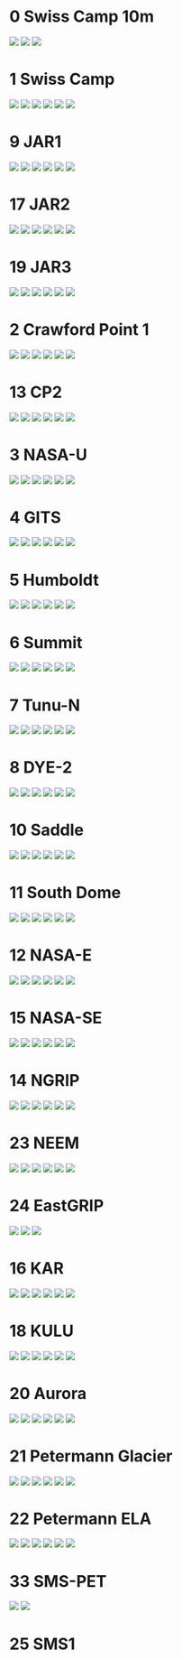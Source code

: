 # 0 Swiss Camp 10m
![](../figures/L0_diagnostic/0_SwissCamp10m_0.png)
![](../figures/L0_diagnostic/0_SwissCamp10m_1.png)
![](../figures/L0_diagnostic/0_SwissCamp10m_2.png)
# 1 Swiss Camp
![](../figures/L0_diagnostic/1_SwissCamp_0.png)
![](../figures/L0_diagnostic/1_SwissCamp_1.png)
![](../figures/L0_diagnostic/1_SwissCamp_2.png)
![](../figures/L0_diagnostic/1_SwissCamp_3.png)
![](../figures/L0_diagnostic/1_SwissCamp_4.png)
![](../figures/L0_diagnostic/1_SwissCamp_5.png)
# 9 JAR1
![](../figures/L0_diagnostic/9_JAR1_0.png)
![](../figures/L0_diagnostic/9_JAR1_1.png)
![](../figures/L0_diagnostic/9_JAR1_2.png)
![](../figures/L0_diagnostic/9_JAR1_3.png)
![](../figures/L0_diagnostic/9_JAR1_4.png)
![](../figures/L0_diagnostic/9_JAR1_5.png)
# 17 JAR2
![](../figures/L0_diagnostic/17_JAR2_0.png)
![](../figures/L0_diagnostic/17_JAR2_1.png)
![](../figures/L0_diagnostic/17_JAR2_2.png)
![](../figures/L0_diagnostic/17_JAR2_3.png)
![](../figures/L0_diagnostic/17_JAR2_4.png)
![](../figures/L0_diagnostic/17_JAR2_5.png)
# 19 JAR3
![](../figures/L0_diagnostic/19_JAR3_0.png)
![](../figures/L0_diagnostic/19_JAR3_1.png)
![](../figures/L0_diagnostic/19_JAR3_2.png)
![](../figures/L0_diagnostic/19_JAR3_3.png)
![](../figures/L0_diagnostic/19_JAR3_4.png)
![](../figures/L0_diagnostic/19_JAR3_5.png)
# 2 Crawford Point 1
![](../figures/L0_diagnostic/2_CrawfordPoint1_0.png)
![](../figures/L0_diagnostic/2_CrawfordPoint1_1.png)
![](../figures/L0_diagnostic/2_CrawfordPoint1_2.png)
![](../figures/L0_diagnostic/2_CrawfordPoint1_3.png)
![](../figures/L0_diagnostic/2_CrawfordPoint1_4.png)
![](../figures/L0_diagnostic/2_CrawfordPoint1_5.png)
# 13 CP2
![](../figures/L0_diagnostic/13_CP2_0.png)
![](../figures/L0_diagnostic/13_CP2_1.png)
![](../figures/L0_diagnostic/13_CP2_2.png)
![](../figures/L0_diagnostic/13_CP2_3.png)
![](../figures/L0_diagnostic/13_CP2_4.png)
![](../figures/L0_diagnostic/13_CP2_5.png)
# 3 NASA-U
![](../figures/L0_diagnostic/3_NASA-U_0.png)
![](../figures/L0_diagnostic/3_NASA-U_1.png)
![](../figures/L0_diagnostic/3_NASA-U_2.png)
![](../figures/L0_diagnostic/3_NASA-U_3.png)
![](../figures/L0_diagnostic/3_NASA-U_4.png)
![](../figures/L0_diagnostic/3_NASA-U_5.png)
# 4 GITS
![](../figures/L0_diagnostic/4_GITS_0.png)
![](../figures/L0_diagnostic/4_GITS_1.png)
![](../figures/L0_diagnostic/4_GITS_2.png)
![](../figures/L0_diagnostic/4_GITS_3.png)
![](../figures/L0_diagnostic/4_GITS_4.png)
![](../figures/L0_diagnostic/4_GITS_5.png)
# 5 Humboldt
![](../figures/L0_diagnostic/5_Humboldt_0.png)
![](../figures/L0_diagnostic/5_Humboldt_1.png)
![](../figures/L0_diagnostic/5_Humboldt_2.png)
![](../figures/L0_diagnostic/5_Humboldt_3.png)
![](../figures/L0_diagnostic/5_Humboldt_4.png)
![](../figures/L0_diagnostic/5_Humboldt_5.png)
# 6 Summit
![](../figures/L0_diagnostic/6_Summit_0.png)
![](../figures/L0_diagnostic/6_Summit_1.png)
![](../figures/L0_diagnostic/6_Summit_2.png)
![](../figures/L0_diagnostic/6_Summit_3.png)
![](../figures/L0_diagnostic/6_Summit_4.png)
![](../figures/L0_diagnostic/6_Summit_5.png)
# 7 Tunu-N
![](../figures/L0_diagnostic/7_Tunu-N_0.png)
![](../figures/L0_diagnostic/7_Tunu-N_1.png)
![](../figures/L0_diagnostic/7_Tunu-N_2.png)
![](../figures/L0_diagnostic/7_Tunu-N_3.png)
![](../figures/L0_diagnostic/7_Tunu-N_4.png)
![](../figures/L0_diagnostic/7_Tunu-N_5.png)
# 8 DYE-2
![](../figures/L0_diagnostic/8_DYE-2_0.png)
![](../figures/L0_diagnostic/8_DYE-2_1.png)
![](../figures/L0_diagnostic/8_DYE-2_2.png)
![](../figures/L0_diagnostic/8_DYE-2_3.png)
![](../figures/L0_diagnostic/8_DYE-2_4.png)
![](../figures/L0_diagnostic/8_DYE-2_5.png)
# 10 Saddle
![](../figures/L0_diagnostic/10_Saddle_0.png)
![](../figures/L0_diagnostic/10_Saddle_1.png)
![](../figures/L0_diagnostic/10_Saddle_2.png)
![](../figures/L0_diagnostic/10_Saddle_3.png)
![](../figures/L0_diagnostic/10_Saddle_4.png)
![](../figures/L0_diagnostic/10_Saddle_5.png)
# 11 South Dome
![](../figures/L0_diagnostic/11_SouthDome_0.png)
![](../figures/L0_diagnostic/11_SouthDome_1.png)
![](../figures/L0_diagnostic/11_SouthDome_2.png)
![](../figures/L0_diagnostic/11_SouthDome_3.png)
![](../figures/L0_diagnostic/11_SouthDome_4.png)
![](../figures/L0_diagnostic/11_SouthDome_5.png)
# 12 NASA-E
![](../figures/L0_diagnostic/12_NASA-E_0.png)
![](../figures/L0_diagnostic/12_NASA-E_1.png)
![](../figures/L0_diagnostic/12_NASA-E_2.png)
![](../figures/L0_diagnostic/12_NASA-E_3.png)
![](../figures/L0_diagnostic/12_NASA-E_4.png)
![](../figures/L0_diagnostic/12_NASA-E_5.png)
# 15 NASA-SE
![](../figures/L0_diagnostic/15_NASA-SE_0.png)
![](../figures/L0_diagnostic/15_NASA-SE_1.png)
![](../figures/L0_diagnostic/15_NASA-SE_2.png)
![](../figures/L0_diagnostic/15_NASA-SE_3.png)
![](../figures/L0_diagnostic/15_NASA-SE_4.png)
![](../figures/L0_diagnostic/15_NASA-SE_5.png)
# 14 NGRIP
![](../figures/L0_diagnostic/14_NGRIP_0.png)
![](../figures/L0_diagnostic/14_NGRIP_1.png)
![](../figures/L0_diagnostic/14_NGRIP_2.png)
![](../figures/L0_diagnostic/14_NGRIP_3.png)
![](../figures/L0_diagnostic/14_NGRIP_4.png)
![](../figures/L0_diagnostic/14_NGRIP_5.png)
# 23 NEEM
![](../figures/L0_diagnostic/23_NEEM_0.png)
![](../figures/L0_diagnostic/23_NEEM_1.png)
![](../figures/L0_diagnostic/23_NEEM_2.png)
![](../figures/L0_diagnostic/23_NEEM_3.png)
![](../figures/L0_diagnostic/23_NEEM_4.png)
![](../figures/L0_diagnostic/23_NEEM_5.png)
# 24 EastGRIP
![](../figures/L0_diagnostic/24_EastGRIP_0.png)
![](../figures/L0_diagnostic/24_EastGRIP_1.png)
![](../figures/L0_diagnostic/24_EastGRIP_2.png)
# 16 KAR
![](../figures/L0_diagnostic/16_KAR_0.png)
![](../figures/L0_diagnostic/16_KAR_1.png)
![](../figures/L0_diagnostic/16_KAR_2.png)
![](../figures/L0_diagnostic/16_KAR_3.png)
![](../figures/L0_diagnostic/16_KAR_4.png)
![](../figures/L0_diagnostic/16_KAR_5.png)
# 18 KULU
![](../figures/L0_diagnostic/18_KULU_0.png)
![](../figures/L0_diagnostic/18_KULU_1.png)
![](../figures/L0_diagnostic/18_KULU_2.png)
![](../figures/L0_diagnostic/18_KULU_3.png)
![](../figures/L0_diagnostic/18_KULU_4.png)
![](../figures/L0_diagnostic/18_KULU_5.png)
# 20 Aurora
![](../figures/L0_diagnostic/20_Aurora_0.png)
![](../figures/L0_diagnostic/20_Aurora_1.png)
![](../figures/L0_diagnostic/20_Aurora_2.png)
![](../figures/L0_diagnostic/20_Aurora_3.png)
![](../figures/L0_diagnostic/20_Aurora_4.png)
![](../figures/L0_diagnostic/20_Aurora_5.png)
# 21 Petermann Glacier
![](../figures/L0_diagnostic/21_PetermannGlacier_0.png)
![](../figures/L0_diagnostic/21_PetermannGlacier_1.png)
![](../figures/L0_diagnostic/21_PetermannGlacier_2.png)
![](../figures/L0_diagnostic/21_PetermannGlacier_3.png)
![](../figures/L0_diagnostic/21_PetermannGlacier_4.png)
![](../figures/L0_diagnostic/21_PetermannGlacier_5.png)
# 22 Petermann ELA
![](../figures/L0_diagnostic/22_PetermannELA_0.png)
![](../figures/L0_diagnostic/22_PetermannELA_1.png)
![](../figures/L0_diagnostic/22_PetermannELA_2.png)
![](../figures/L0_diagnostic/22_PetermannELA_3.png)
![](../figures/L0_diagnostic/22_PetermannELA_4.png)
![](../figures/L0_diagnostic/22_PetermannELA_5.png)
# 33 SMS-PET
![](../figures/L0_diagnostic/33_SMS-PET_0.png)
![](../figures/L0_diagnostic/33_SMS-PET_1.png)
# 25 SMS1
